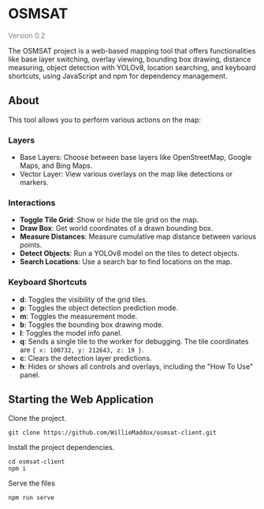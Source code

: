 # OSMSAT
<span style="color:gray">Version 0.2</span>

The OSMSAT project is a web-based mapping tool that offers functionalities like base layer switching, overlay viewing, bounding box drawing, distance measuring, object detection with YOLOv8, location searching, and keyboard shortcuts, using JavaScript and npm for dependency management.

## About

This tool allows you to perform various actions on the map:

### Layers

- Base Layers: Choose between base layers like OpenStreetMap, Google Maps, and Bing Maps.
- Vector Layer: View various overlays on the map like detections or markers.

### Interactions

- **Toggle Tile Grid**: Show or hide the tile grid on the map.
- **Draw Box**: Get world coordinates of a drawn bounding box.
- **Measure Distances**: Measure cumulative map distance between various points.
- **Detect Objects**: Run a YOLOv8 model on the tiles to detect objects.
- **Search Locations**: Use a search bar to find locations on the map.

### Keyboard Shortcuts

- **d**: Toggles the visibility of the grid tiles.
- **p**: Toggles the object detection prediction mode.
- **m**: Toggles the measurement mode.
- **b**: Toggles the bounding box drawing mode.
- **l**: Toggles the model info panel.
- **q**: Sends a single tile to the worker for debugging. The tile coordinates are `{ x: 100732, y: 212643, z: 19 }`.
- **c**: Clears the detection layer predictions.
- **h**: Hides or shows all controls and overlays, including the "How To Use" panel.

## Starting the Web Application

Clone the project.

    git clone https://github.com/WillieMaddox/osmsat-client.git

Install the project dependencies.

    cd osmsat-client
    npm i

Serve the files

    npm run serve
